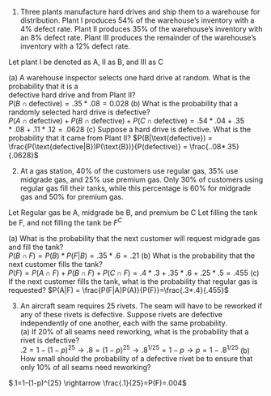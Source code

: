 1. Three plants manufacture hard drives and ship them to a warehouse for distribution. Plant I produces  54% of the warehouse’s inventory with a 4% defect rate. Plant II produces 35% of the warehouse’s inventory with an 8% defect rate. Plant III produces the remainder of the warehouse’s inventory with a 12% defect rate.  

Let plant I be denoted as A, II as B, and III as C

(a) A warehouse inspector selects one hard drive at random. What is the probability that it is a  
defective hard drive and from Plant II?  
$P(B\cap\text{defective}) = .35 * .08 = 0.028$
(b) What is the probability that a randomly selected hard drive is defective?  
$P(A\cap\text{defective})+P(B\cap\text{defective})+P(C\cap\text{defective}) = .54*.04+.35*.08+.11*.12=.0628$
(c) Suppose a hard drive is defective. What is the probability that it came from Plant II?
$P(B|\text{defective}) = \frac{P(\text{defective|B})P(\text{B})}{P(defective)} = \frac{..08*.35}{.0628}$ 

2. At a gas station, 40% of the customers use regular gas, 35% use midgrade gas, and 25% use premium gas. Only 30% of customers using regular gas fill their tanks, while this percentage is 60% for midgrade gas and 50% for premium gas.  

Let Regular gas be A, midgrade be B, and premium be C
Let filling the tank be F, and not filling the tank be $F^C$

(a) What is the probability that the next customer will request midgrade gas and fill the tank?  
$P(B\cap F)=P(B)*P(F|B)=.35*.6=.21$ 
(b) What is the probability that the next customer fills the tank?  
$P(F)=P(A\cap F)+P(B\cap F)+P(C\cap F)=.4*.3+.35*.6+.25*.5=.455$
(c) If the next customer fills the tank, what is the probability that regular gas is requested?
$P(A|F) = \frac{P(F|A)P(A)}{P(F)}=\frac{.3*.4}{.455}$

3. An aircraft seam requires 25 rivets. The seam will have to be reworked if any of these rivets is defective. Suppose rivets are defective independently of one another, each with the same probability.  
(a) If 20% of all seams need reworking, what is the probability that a rivet is defective?  
$.2=1-(1-p)^{25} \rightarrow.8=(1-p)^{25} \rightarrow.8^{1/25}=1-p\rightarrow p=1-.8^{1/25}$ 
(b) How small should the probability of a defective rivet be to ensure that only 10% of all seams need reworking?

$.1=1-(1-p)^{25} \rightarrow \frac{.1}{25}=P(F)=.004$